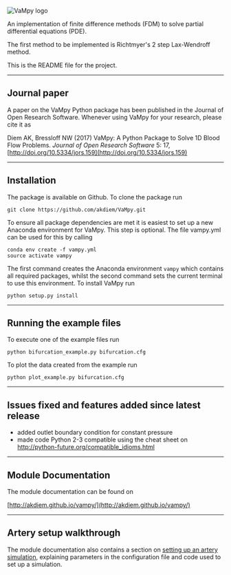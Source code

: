 ![VaMpy logo](VaMpy_logo.png)

An implementation of finite difference methods (FDM) to solve partial differential equations (PDE).

The first method to be implemented is Richtmyer's 2 step Lax-Wendroff method.

This is the README file for the project.


---------------------------------------
Journal paper
---------------------------------------
A paper on the VaMpy Python package has been published in the Journal of Open Research Software. Whenever using VaMpy for your research, please cite it as

Diem AK, Bressloff NW (2017) VaMpy: A Python Package to Solve 1D Blood Flow Problems. *Journal of Open Research Software* 5: 17, [http://doi.org/10.5334/jors.159](http://doi.org/10.5334/jors.159)


---------------------------------------
Installation
---------------------------------------

The package is available on Github. To clone the package run

```
git clone https://github.com/akdiem/VaMpy.git
```

To ensure all package dependencies are met it is easiest to set up a new Anaconda environment for VaMpy. This step is optional. The file vampy.yml can be used for this by calling

```
conda env create -f vampy.yml
source activate vampy
```

The first command creates the Anaconda environment ```vampy``` which contains all required packages, whilst the second command sets the current terminal to use this environment. To install VaMpy run

```
python setup.py install
```


---------------------------------------
Running the example files
---------------------------------------

To execute one of the example files run

```
python bifurcation_example.py bifurcation.cfg
```

To plot the data created from the example run

```
python plot_example.py bifurcation.cfg
```


---------------------------------------
Issues fixed and features added since latest release
---------------------------------------

- added outlet boundary condition for constant pressure
- made code Python 2-3 compatible using the cheat sheet on http://python-future.org/compatible_idioms.html


---------------------------------------
Module Documentation
---------------------------------------

The module documentation can be found on 

[http://akdiem.github.io/vampy/](http://akdiem.github.io/vampy/)


---------------------------------------
Artery setup walkthrough
---------------------------------------

The module documentation also contains a section on [setting up an artery simulation](http://akdiem.github.io/vampy/walkthrough.html), explaining parameters in the configuration file and code used to set up a simulation.
